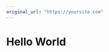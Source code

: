 ```yaml
---
original_url: "https://yoursite.com"
---
```


<!DOCTYPE html>
<html lang="en">
<head>
  <meta charset="UTF-8">
  <title>Your Page Title</title>
  <!-- Paste all head content here -->
</head>
<body>
  <!-- Paste all body content here -->
  <h1>Hello World</h1>
</body>
</html>